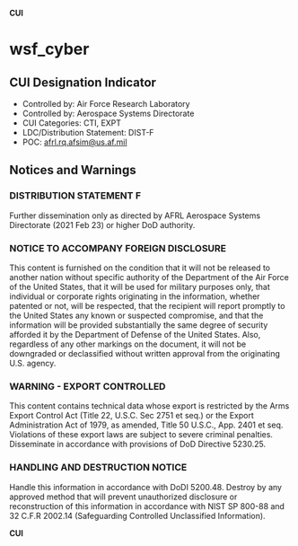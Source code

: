**CUI**

# wsf_cyber

## CUI Designation Indicator
* Controlled by: Air Force Research Laboratory
* Controlled by: Aerospace Systems Directorate
* CUI Categories: CTI, EXPT
* LDC/Distribution Statement: DIST-F
* POC: afrl.rq.afsim@us.af.mil

## Notices and Warnings

### DISTRIBUTION STATEMENT F
Further dissemination only as directed by AFRL Aerospace Systems Directorate
(2021 Feb 23) or higher DoD authority.

### NOTICE TO ACCOMPANY FOREIGN DISCLOSURE
This content is furnished on the condition that it will not be released to
another nation without specific authority of the Department of the Air Force of
the United States, that it will be used for military purposes only, that
individual or corporate rights originating in the information, whether patented
or not, will be respected, that the recipient will report promptly to the
United States any known or suspected compromise, and that the information will
be provided substantially the same degree of security afforded it by the
Department of Defense of the United States. Also, regardless of any other
markings on the document, it will not be downgraded or declassified without
written approval from the originating U.S. agency.

### WARNING - EXPORT CONTROLLED
This content contains technical data whose export is restricted by the Arms
Export Control Act (Title 22, U.S.C. Sec 2751 et seq.) or the Export
Administration Act of 1979, as amended, Title 50 U.S.C., App. 2401 et seq.
Violations of these export laws are subject to severe criminal penalties.
Disseminate in accordance with provisions of DoD Directive 5230.25.

### HANDLING AND DESTRUCTION NOTICE
Handle this information in accordance with DoDI 5200.48. Destroy by any
approved method that will prevent unauthorized disclosure or reconstruction of
this information in accordance with NIST SP 800-88 and 32 C.F.R 2002.14
(Safeguarding Controlled Unclassified Information).

**CUI**

